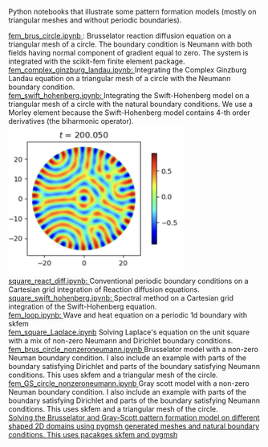Python notebooks that illustrate some pattern formation models (mostly on triangular meshes and without periodic boundaries).

<a href="https://github.com/aquillen/Pattern_Formation_FEM/blob/main/fem_brus_circle.ipynb"> 
fem_brus_circle.ipynb </a>: Brusselator reaction diffusion equation on a triangular mesh of a circle.  The boundary condition is Neumann with both fields having normal component of gradient equal to zero. The system is integrated with the scikit-fem finite element package. 


<a href="https://github.com/aquillen/Pattern_Formation_FEM/blob/main/fem_complex_ginzburg_landau.ipynb">
fem_complex_ginzburg_landau.ipynb: </a> Integrating the Complex Ginzburg Landau equation on a triangular mesh of a circle with the Neumann boundary condition. 


<br>
<a href="https://github.com/aquillen/Pattern_Formation_FEM/blob/main/fem_swift_hohenberg.ipynb">
fem_swift_hohenberg.ipynb: </a> Integrating the Swift-Hohenberg model on a triangular mesh of a circle with the natural boundary conditions.  We use a Morley element because the Swift-Hohenberg model contains 4-th order derivatives (the biharmonic operator). 

<img title="Swift-Hohenberg" alt="Alt text" src="/swift_ho_circle_mesh.png" width="350">

<br>
<a href="https://github.com/aquillen/Pattern_Formation_FEM/blob/main/square_react_dif.ipynb">
square_react_diff.ipynb: </a> Conventional periodic boundary conditions on a Cartesian grid integration of Reaction diffusion equations.

<br>
<a href="https://github.com/aquillen/Pattern_Formation_FEM/blob/main/square_swift_hohenberg.ipynb">
square_swift_hohenberg.ipynb: </a> Spectral method on a Cartesian grid integration of the Swift-Hohenberg equation. 

<br>
<a href="https://github.com/aquillen/Pattern_Formation_FEM/blob/main/fem_loop.ipynb"> fem_loop.ipynb: </a>
Wave and heat equation on a periodic 1d boundary with skfem

<br>
<a href="https://github.com/aquillen/Pattern_Formation_FEM/blob/main/fem_square_Laplace.ipynb"> fem_square_Laplace.ipynb</a> Solving Laplace's equation on the unit square with a mix of non-zero Neumann and Dirichlet boundary conditions. 

<br>
<a href="https://github.com/aquillen/Pattern_Formation_FEM/blob/main/fem_brus_circle_nonzeroneumann.ipynb"> fem_brus_circle_nonzeroneumann.ipynb </a>  Brusselator model with a non-zero Neuman boundary condition.  I also include an example with parts of the boundary satisfying Dirichlet and parts of the boundary satisfying Neumann conditions.  This uses skfem and a triangular mesh of the circle. 

<br>
<a href="https://github.com/aquillen/Pattern_Formation_FEM/blob/main/fem_GS_circle_nonzeroneumann.ipynb"> fem_GS_circle_nonzeroneumann.ipynb </a>
Gray scott model with a non-zero Neuman boundary condition.  I also include an example with parts of the boundary satisfying Dirichlet and parts of the boundary satisfying Neumann conditions.   This uses skfem and a triangular mesh of the circle. 
<br>

<a href="https://github.com/aquillen/Pattern_Formation_FEM/blob/main/Brus_Var_Mesh.ipynb">
Solving the Brusselator and Gray-Scott pattern formation model on different shaped 2D domains using pygmsh generated meshes and 
natural boundary conditions.  This uses pacakges skfem and pygmsh

<br>

